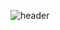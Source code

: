 ![header](https://capsule-render.vercel.app/api?type=waving&color=gradient&customColorList=10&height=300&section=header&text=yakcom&fontSize=80&fontAlignY=35&animation=fadeIn&desc=Ilya%20Miller)


